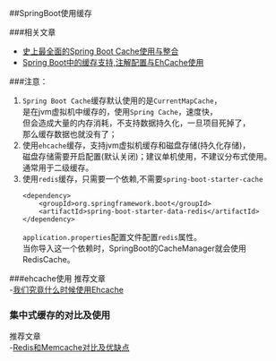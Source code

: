 ##SpringBoot使用缓存

###相关文章
- [史上最全面的Spring Boot Cache使用与整合](https://www.cnblogs.com/yueshutong/p/9381540.html)
- [Spring Boot中的缓存支持,注解配置与EhCache使用](http://blog.didispace.com/springbootcache1/)

###注意：
1. `Spring Boot Cache`缓存默认使用的是`CurrentMapCache`，  
是在jvm虚拟机中缓存的，使用`Spring Cache`，速度快，  
但会造成大量的内存消耗，不支持数据持久化，一旦项目死掉了，  
那么缓存数据也就没有了；
2. 使用`ehcache`缓存，支持jvm虚拟机缓存和磁盘存储(持久化存储)，  
磁盘存储需要开启配置(默认关闭)；建议单机使用，不建议分布式使用。  
通常用于二级缓存。
3. 使用`redis`缓存，只需要一个依赖,不需要`spring-boot-starter-cache`
    ```maven
    <dependency>
        <groupId>org.springframework.boot</groupId>
        <artifactId>spring-boot-starter-data-redis</artifactId>
    </dependency>
    ```
    `application.properties`配置文件配置`redis`属性。  
    当你导入这一个依赖时，SpringBoot的CacheManager就会使用RedisCache。

###ehcache使用
推荐文章  
-[我们究竟什么时候使用Ehcache](https://blog.csdn.net/qq_32440951/article/details/78364856)

### 集中式缓存的对比及使用
推荐文章  
-[Redis和Memcache对比及优缺点](https://www.cnblogs.com/JavaBlackHole/p/7726195.html)


